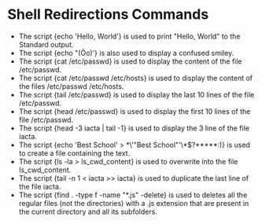 # Shell Redirections Commands
- The script {echo 'Hello, World'} is used to print "Hello, World" to the Standard output.
- The script {echo "(Ôo)'} is also used to display a confused smiley.
- The script {cat /etc/passwd} is used to display the content of the file /etc/passwd.
- The script {cat /etc/passwd /etc/hosts} is used to display the content of the files /etc/passwd /etc/hosts.
- The script {tail /etc/passwd} is used to display the last 10 lines of the file /etc/passwd.
- The script {head /etc/passwd} is used to display the first 10 lines of the file /etc/passwd.
- The script {head -3 iacta | tail -1} is used to display the 3 line of the file iacta.
- The script {echo 'Best School' > \*\\'"Best School"\'\\*$\?\*\*\*\*\*:)} is used to create a file containing the text.
- The script {ls -la > ls_cwd_content} is used to overwrite into the file ls_cwd_content.
- The script {tail -n 1 < iacta >> iacta} is used to duplicate the last line of the file iacta.
- The script {find . -type f -name "*.js" -delete} is used to deletes all the regular files (not the directories) with a .js extension that are present in the current directory and all its subfolders.
